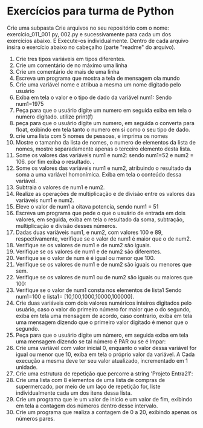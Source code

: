 # Exercícios para turma de Python

Crie uma subpasta
Crie arquivos no seu repositório com o nome: exercício_011_001.py, 002.py e sucessivamente para cada um dos exercícios abaixo. E Execute-os individualmente. Dentro de cada arquivo insira o exercício abaixo no cabeçalho (parte "readme" do arquivo).

1. Crie tres tipos variáveis em tipos diferentes.
2. Crie um comentário de no máximo uma linha
3. Crie um comentário de mais de uma linha
4. Escreva um programa que mostra a tela de mensagem ola mundo
5. Crie uma variável nome e atribua a mesma um nome digitado pelo usuário
6. Exiba em tela o valor e o tipo de dado da variável num1: Sendo num1=1975
7. Peça para que o usuário digite um numero em seguida exiba em tela o numero digitado. utilize print(f)
8. peça para que o usuário digite um numero, em seguida o converta para float, exibindo em tela tanto o numero em si como o seu tipo de dado.
9. crie uma lista com 5 nomes de pessoas, e imprima os nomes
10. Mostre o tamanho da lista de nomes, o numero de elementos da lista de nomes, mostre separadamente apenas o terceiro elemento desta lista.
11. Some os valores das variáveis num1 e num2: sendo num1=52 e num2 = 106. por fim exiba o resultado. .
12. Some os valores das variáveis num1 e num2, atribuindo o resultado da soma a uma variável homonímica. Exiba em tela o conteúdo dessa variável.
13. Subtraia o valores de num1 e num2.
14. Realize as operações de multiplicação e de divisão entre os valores das variáveis num1 e num2.
15. Eleve o valor de num1 a oitava potencia, sendo num1 = 51
16. Escreva um programa que pede o que o usuário de entrada em dois valores, em seguida, exiba em tela o resultado da soma, subtração, multiplicação e divisão desses números.
17. Dadas duas variáveis num1, e num2, com valores 100 e 89, respectivamente, verifique se o valor de num1 é maior que o de num2.
18. Verifique se os valores de num1 e de num2 são iguais.
19. Verifique se os valores de num1 e de num2 são diferentes.
20. Verifique se o valor de num é é igual ou menor que 100.
21. Verifique se os valores de num1 e de num2 são iguais ou menores que sem.
22. Verifique se os valores de num1 ou de num2 são iguais ou maiores que 100:
23. Verifique se o valor de num1 consta nos elementos de lista1 Sendo num1=100 e lista1= [10,100,1000,10000,100000].
24. Crie duas variáveis com dois valores numéricos inteiros digitados pelo usuário, caso o valor do primeiro número for maior que o do segundo, exiba em tela uma mensagem de acordo, caso contrario, exiba em tela uma mensagem dizendo que o primeiro valor digitado é menor que o segundo.
25. Peça para que o usuário digite um número, em seguida exiba em tela uma mensagem dizendo se tal número é PAR ou se é Impar:
26. Crie uma variável com valor inicial 0, enquanto o valor dessa variável for igual ou menor que 10, exiba em tela o próprio valor da variável. A Cada execução a mesma deve ter seu valor atualizado, incrementado em 1 unidade.
27. Crie uma estrutura de repetição que percorre a string 'Projeto Entra21':
28. Crie uma lista com 8 elementos de uma lista de compras de supermercado, por meio de um laço de repetição for, liste individualmente cada um dos itens dessa lista.
29. Crie um programa que le um valor de inicio e um valor de fim, exibindo em tela a contagem dos números dentro desse intervalo.
30. Crie um programa que realiza a contagem de 0 a 20, exibindo apenas os números pares.
